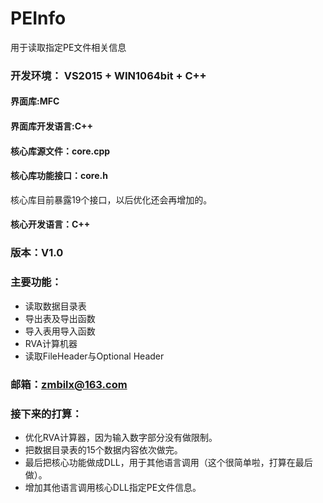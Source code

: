 # PEInfo
用于读取指定PE文件相关信息

### 开发环境： VS2015 + WIN1064bit + C++

#### 界面库:MFC 

#### 界面库开发语言:C++ 

#### 核心库源文件：core.cpp

#### 核心库功能接口：core.h
核心库目前暴露19个接口，以后优化还会再增加的。

#### 核心开发语言：C++

### 版本：V1.0

### 主要功能：
* 读取数据目录表
* 导出表及导出函数
* 导入表用导入函数
* RVA计算机器
* 读取FileHeader与Optional Header

### 邮箱：zmbilx@163.com

### 接下来的打算：
* 优化RVA计算器，因为输入数字部分没有做限制。
* 把数据目录表的15个数据内容依次做完。
* 最后把核心功能做成DLL，用于其他语言调用（这个很简单啦，打算在最后做）。
* 增加其他语言调用核心DLL指定PE文件信息。

	
